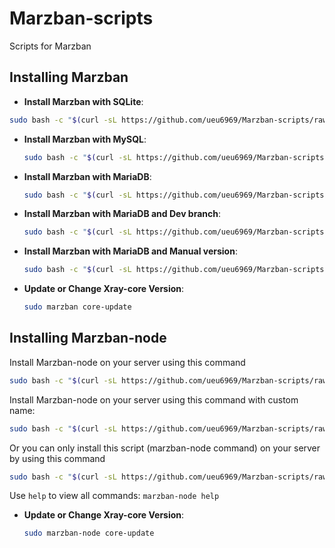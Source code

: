 # Marzban-scripts
Scripts for Marzban

## Installing Marzban
- **Install Marzban with SQLite**:

```bash
sudo bash -c "$(curl -sL https://github.com/ueu6969/Marzban-scripts/raw/master/marzban.sh)" @ install
```

- **Install Marzban with MySQL**:

  ```bash
  sudo bash -c "$(curl -sL https://github.com/ueu6969/Marzban-scripts/raw/master/marzban.sh)" @ install --database mysql
  ```

- **Install Marzban with MariaDB**:

  ```bash
  sudo bash -c "$(curl -sL https://github.com/ueu6969/Marzban-scripts/raw/master/marzban.sh)" @ install --database mariadb
  ```
  
- **Install Marzban with MariaDB and Dev branch**:

  ```bash
  sudo bash -c "$(curl -sL https://github.com/ueu6969/Marzban-scripts/raw/master/marzban.sh)" @ install --database mariadb --dev
  ```

- **Install Marzban with MariaDB and Manual version**:

  ```bash
  sudo bash -c "$(curl -sL https://github.com/ueu6969/Marzban-scripts/raw/master/marzban.sh)" @ install --database mariadb --version v0.5.2
  ```

- **Update or Change Xray-core Version**:

  ```bash
  sudo marzban core-update
  ```


## Installing Marzban-node
Install Marzban-node on your server using this command
```bash
sudo bash -c "$(curl -sL https://github.com/ueu6969/Marzban-scripts/raw/master/marzban-node.sh)" @ install
```
Install Marzban-node on your server using this command with custom name:
```bash
sudo bash -c "$(curl -sL https://github.com/ueu6969/Marzban-scripts/raw/master/marzban-node.sh)" @ install --name marzban-node2
```
Or you can only install this script (marzban-node command) on your server by using this command
```bash
sudo bash -c "$(curl -sL https://github.com/ueu6969/Marzban-scripts/raw/master/marzban-node.sh)" @ install-script
```

Use `help` to view all commands:
```marzban-node help```

- **Update or Change Xray-core Version**:

  ```bash
  sudo marzban-node core-update
  ```
